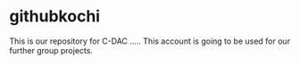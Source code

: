 # githubkochi
This is our repository for C-DAC  .....
This account is going to be used for our further group projects. 
